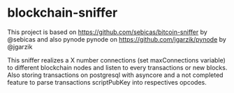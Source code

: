 # blockchain-sniffer

This project is based on https://github.com/sebicas/bitcoin-sniffer by @sebicas
and also pynode pynode on https://github.com/jgarzik/pynode  by @jgarzik

This sniffer realizes a X number connections (set maxConnections variable) to different blockchain nodes and listen to 
every transactions or new blocks. Also storing transactions on postgresql with asyncore and a not completed feature to 
parse transactions scriptPubKey into respectives opcodes.
